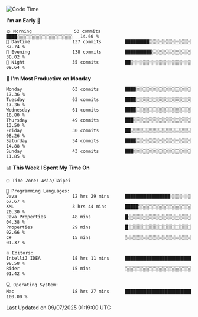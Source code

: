<!--START_SECTION:waka-->
![Code Time](http://img.shields.io/badge/Code%20Time-2%2C215%20hrs%203%20mins-blue)

**I'm an Early 🐤** 

```text
🌞 Morning                53 commits          ████░░░░░░░░░░░░░░░░░░░░░   14.60 % 
🌆 Daytime                137 commits         █████████░░░░░░░░░░░░░░░░   37.74 % 
🌃 Evening                138 commits         ██████████░░░░░░░░░░░░░░░   38.02 % 
🌙 Night                  35 commits          ██░░░░░░░░░░░░░░░░░░░░░░░   09.64 % 
```
📅 **I'm Most Productive on Monday** 

```text
Monday                   63 commits          ████░░░░░░░░░░░░░░░░░░░░░   17.36 % 
Tuesday                  63 commits          ████░░░░░░░░░░░░░░░░░░░░░   17.36 % 
Wednesday                61 commits          ████░░░░░░░░░░░░░░░░░░░░░   16.80 % 
Thursday                 49 commits          ███░░░░░░░░░░░░░░░░░░░░░░   13.50 % 
Friday                   30 commits          ██░░░░░░░░░░░░░░░░░░░░░░░   08.26 % 
Saturday                 54 commits          ████░░░░░░░░░░░░░░░░░░░░░   14.88 % 
Sunday                   43 commits          ███░░░░░░░░░░░░░░░░░░░░░░   11.85 % 
```


📊 **This Week I Spent My Time On** 

```text
🕑︎ Time Zone: Asia/Taipei

💬 Programming Languages: 
Java                     12 hrs 29 mins      █████████████████░░░░░░░░   67.67 % 
XML                      3 hrs 44 mins       █████░░░░░░░░░░░░░░░░░░░░   20.30 % 
Java Properties          48 mins             █░░░░░░░░░░░░░░░░░░░░░░░░   04.38 % 
Properties               29 mins             █░░░░░░░░░░░░░░░░░░░░░░░░   02.66 % 
C#                       15 mins             ░░░░░░░░░░░░░░░░░░░░░░░░░   01.37 % 

🔥 Editors: 
IntelliJ IDEA            18 hrs 11 mins      █████████████████████████   98.58 % 
Rider                    15 mins             ░░░░░░░░░░░░░░░░░░░░░░░░░   01.42 % 

💻 Operating System: 
Mac                      18 hrs 27 mins      █████████████████████████   100.00 % 
```


 Last Updated on 09/07/2025 01:19:00 UTC
<!--END_SECTION:waka-->
